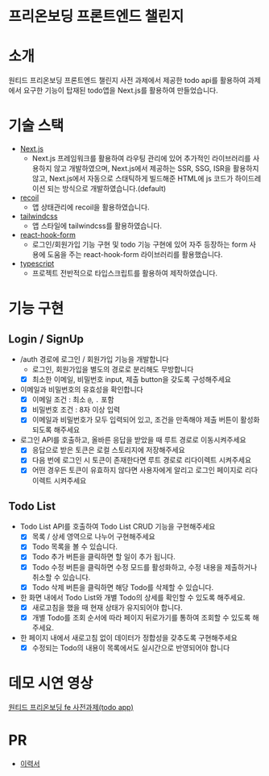 # 프리온보딩 프론트엔드 챌린지

# 소개

원티드 프리온보딩 프론트엔드 챌린지 사전 과제에서 제공한 todo api를 활용하여 과제에서 요구한 기능이 탑재된 todo앱을 Next.js를 활용하여 만들었습니다.

# 기술 스택

- [Next.js](https://nextjs.org/)
  - Next.js 프레임워크를 활용하여 라우팅 관리에 있어 추가적인 라이브러리를 사용하지 않고 개발하였으며, Next.js에서 제공하는 SSR, SSG, ISR을 활용하지 않고, Next.js에서 자동으로 스태틱하게 빌드해준 HTML에 js 코드가 하이드레이션 되는 방식으로 개발하였습니다.(default)
- [recoil](https://recoiljs.org/ko/)
  - 앱 상태관리에 recoil을 활용하였습니다.
- [tailwindcss](https://tailwindcss.com/)
  - 앱 스타일에 tailwindcss를 활용하였습니다.
- [react-hook-form](https://react-hook-form.com/)
  - 로그인/회원가입 기능 구현 및 todo 기능 구현에 있어 자주 등장하는 form 사용에 도움을 주는 react-hook-form 라이브러리를 활용했습니다.
- [typescript](https://www.typescriptlang.org/)
  - 프로젝트 전반적으로 타입스크립트를 활용하여 제작하였습니다.

# 기능 구현

## **Login / SignUp**

- /auth 경로에 로그인 / 회원가입 기능을 개발합니다
  - 로그인, 회원가입을 별도의 경로로 분리해도 무방합니다
  - [x] 최소한 이메일, 비밀번호 input, 제출 button을 갖도록 구성해주세요
- 이메일과 비밀번호의 유효성을 확인합니다
  - [x] 이메일 조건 : 최소 `@`, `.` 포함
  - [x] 비밀번호 조건 : 8자 이상 입력
  - [x] 이메일과 비밀번호가 모두 입력되어 있고, 조건을 만족해야 제출 버튼이 활성화 되도록 해주세요
- 로그인 API를 호출하고, 올바른 응답을 받았을 때 루트 경로로 이동시켜주세요
  - [x] 응답으로 받은 토큰은 로컬 스토리지에 저장해주세요
  - [x] 다음 번에 로그인 시 토큰이 존재한다면 루트 경로로 리다이렉트 시켜주세요
  - [x] 어떤 경우든 토큰이 유효하지 않다면 사용자에게 알리고 로그인 페이지로 리다이렉트 시켜주세요

## **Todo List**

- Todo List API를 호출하여 Todo List CRUD 기능을 구현해주세요
  - [x] 목록 / 상세 영역으로 나누어 구현해주세요
  - [x] Todo 목록을 볼 수 있습니다.
  - [x] Todo 추가 버튼을 클릭하면 할 일이 추가 됩니다.
  - [x] Todo 수정 버튼을 클릭하면 수정 모드를 활성화하고, 수정 내용을 제출하거나 취소할 수 있습니다.
  - [x] Todo 삭제 버튼을 클릭하면 해당 Todo를 삭제할 수 있습니다.
- 한 화면 내에서 Todo List와 개별 Todo의 상세를 확인할 수 있도록 해주세요.
  - [x] 새로고침을 했을 때 현재 상태가 유지되어야 합니다.
  - [x] 개별 Todo를 조회 순서에 따라 페이지 뒤로가기를 통하여 조회할 수 있도록 해주세요.
- 한 페이지 내에서 새로고침 없이 데이터가 정합성을 갖추도록 구현해주세요
  - [x] 수정되는 Todo의 내용이 목록에서도 실시간으로 반영되어야 합니다

# 데모 시연 영상

[원티드 프리온보딩 fe 사전과제(todo app)](https://youtu.be/2mFor1PDxzY)

# PR

- [이력서](https://www.notion.so/0d79ee8c2e294c888bc98b909aad4cb1)

